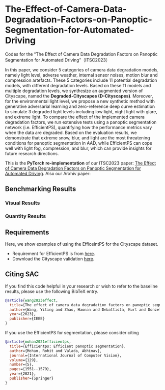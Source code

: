 # The-Effect-of-Camera-Data-Degradation-Factors-on-Panoptic-Segmentation-for-Automated-Driving
Codes for the “The Effect of Camera Data Degradation Factors on Panoptic Segmentation for Automated Driving”（ITSC2023）

In this paper, we consider 5 categories of camera data degradation models, namely light level, adverse weather, internal sensor noises, motion blur and compression artefacts. These 5 categories include 11 potential degradation models, with different degradation levels. Based on these 11 models and multiple degradation levels, we synthesize an augmented version of Cityscape, named the **Degraded-Cityscapes (D-Cityscapes)**. Moreover, for the environmental light level, we propose a new synthetic method with generative adversarial learning and zero-reference deep curve estimation to simulate 3 degraded light levels including low light, night light with glare, and extreme light. To compare the effect of the implemented camera degradation factors, we run extensive tests using a panoptic segmentation network (i.e. EfficientPS), quantifying how the performance metrics vary when the data are degraded. Based on the evaluation results, we demonstrate that extreme snow, blur, and light are the most threatening conditions for panoptic segmentation in AAD, while EfficientPS can cope well with light fog, compression, and blur, which can provide insights for future research directions.

This is the **PyTorch re-implementation** of our ITSC2023 paper: 
[The Effect of Camera Data Degradation Factors on Panoptic Segmentation for Automated Driving]([https://ieeexplore.ieee.org/abstract/document/10103198](https://wrap.warwick.ac.uk/177340/1/WRAP-effect-camera-data-degradation-factors-panoptic-segmentation-automated-driving-2023.pdf)https://wrap.warwick.ac.uk/177340/1/WRAP-effect-camera-data-degradation-factors-panoptic-segmentation-automated-driving-2023.pdf). 
Also our Arxhiv paper: 

## Benchmarking Results
### Visual Results

### Quantity Results

## Requirements
Here, we show examples of using the EfficeintPS for the Cityscape dataset. 
- Requirement for EfficientPS is from [here](https://github.com/DeepSceneSeg/EfficientPS#system-requirements).
- Download the Cityscape validation [here]([https://mega.nz/folder/tS8QSaxL#5yhdfe9ogpKk18dRwX7WCw](https://www.cityscapes-dataset.com/downloads/)https://www.cityscapes-dataset.com/downloads/).


## Citing SAC
If you find this code helpful in your research or wish to refer to the baseline results, please use the following BibTeX entry.

```BibTeX
@article{wang2023effect,
  title={The effect of camera data degradation factors on panoptic segmentation for automated driving},
  author={Wang, Yiting and Zhao, Haonan and Debattista, Kurt and Donzella, Valentina},
  year={2023},
  publisher={IEEE}
}

```

If you use the EfficientPS for segmentation, please consider citing
```BibTeX
@article{mohan2021efficientps,
  title={Efficientps: Efficient panoptic segmentation},
  author={Mohan, Rohit and Valada, Abhinav},
  journal={International Journal of Computer Vision},
  volume={129},
  number={5},
  pages={1551--1579},
  year={2021},
  publisher={Springer}
}

```
